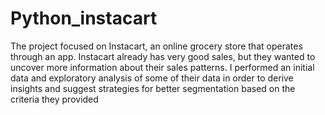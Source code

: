 # Python_instacart
The project focused on Instacart, an online grocery store that operates through an app. Instacart already has very good sales, but they wanted to uncover more information about their sales patterns. I performed an initial data and exploratory analysis of some of their data in order to derive insights and suggest strategies for better segmentation based on the criteria they provided

